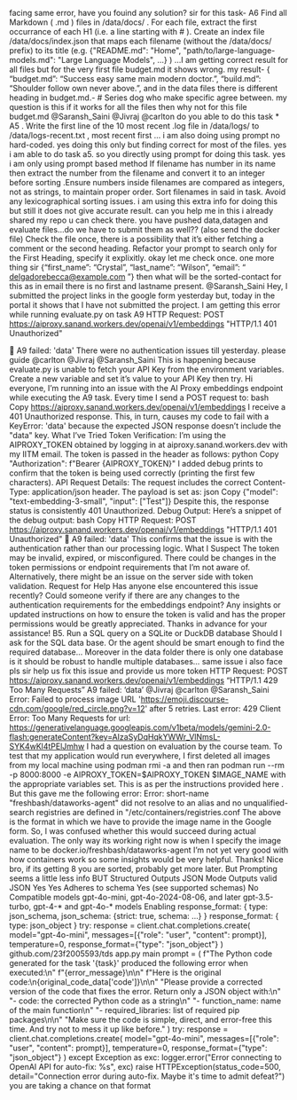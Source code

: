 facing same error, have you fouind any solution?
sir for this task- A6 Find all Markdown ( .md ) files in /data/docs/ . For each file, extract the first occurrance of each H1 (i.e. a line starting with # ). Create an index file /data/docs/index.json that maps each filename (without the /data/docs/ prefix) to its title (e.g. {"README.md": "Home", "path/to/large-language-models.md": "Large Language Models", ...} )   …I am getting correct result for all files but for the very first file budget.md it shows wrong. my result- { “budget.md”: “Success easy same main modern doctor.”, “build.md”: “Shoulder follow own never above.”, and in the data files there is different heading in budget.md.-  # Series dog who make specific agree between. my question is this if it works for all the files then why not for this file budget.md @Saransh_Saini @Jivraj @carlton
do you able to do this task * A5 . Write the first line of the 10 most recent .log file in /data/logs/ to /data/logs-recent.txt , most recent first … i am also doing using prompt no hard-coded.
yes doing this only but finding correct for most of the files.
yes i am able to do task a5.
so you directly using prompt for doing this task.
yes i am only using prompt based method
If filename has number in its name then extract the number from the filename and convert it to an integer before sorting .Ensure numbers inside filenames are compared as integers, not as strings, to maintain proper order. Sort filenames in said in task. Avoid any lexicographical sorting issues.    i am using this extra info for doing this but still it does not give accurate result. can you help me in this
i already shared my repo u can check there.
you have pushed data,datagen and evaluate files…do we have to submit them as well?? (also send the docker file)
Check the file once, there is a possibility that it’s either fetching a comment or the second heading. Refactor your prompt to search only for the First Heading, specify it explixitly.
okay let me check once. one more thing sir {“first_name”: “Crystal”, “last_name”: “Wilson”, “email”: “ delgadorebecca@example.com ”}   then what will be the sorted-contact for this as in email there is no first and lastname present. @Saransh_Saini
Hey, I submitted the project links in the google form yesterday but, today in the portal it shows that I have not submitted the project.
I am getting this error while running evaluate.py on task A9 HTTP Request: POST https://aiproxy.sanand.workers.dev/openai/v1/embeddings "HTTP/1.1 401 Unauthorized"

🔴 A9 failed: 'data' There were no authentication issues till yesterday. please guide @carlton @Jivraj @Saransh_Saini
This is happening because evaluate.py is unable to fetch your API Key from the environment variables. Create a new variable and set it’s value to your API Key then try.
Hi everyone, I’m running into an issue with the AI Proxy embeddings endpoint while executing the A9 task. Every time I send a POST request to: bash Copy https://aiproxy.sanand.workers.dev/openai/v1/embeddings I receive a 401 Unauthorized response. This, in turn, causes my code to fail with a KeyError: 'data' because the expected JSON response doesn’t include the "data" key. What I’ve Tried Token Verification: I’m using the AIPROXY_TOKEN obtained by logging in at aiproxy.sanand.workers.dev with my IITM email. The token is passed in the header as follows: python Copy "Authorization": f"Bearer {AIPROXY_TOKEN}" I added debug prints to confirm that the token is being used correctly (printing the first few characters). API Request Details: The request includes the correct Content-Type: application/json header. The payload is set as: json Copy {"model": "text-embedding-3-small", "input": ["Test"]} Despite this, the response status is consistently 401 Unauthorized. Debug Output: Here’s a snippet of the debug output: bash Copy HTTP Request: POST https://aiproxy.sanand.workers.dev/openai/v1/embeddings "HTTP/1.1 401 Unauthorized"
🔴 A9 failed: 'data' This confirms that the issue is with the authentication rather than our processing logic. What I Suspect The token may be invalid, expired, or misconfigured. There could be changes in the token permissions or endpoint requirements that I’m not aware of. Alternatively, there might be an issue on the server side with token validation. Request for Help Has anyone else encountered this issue recently? Could someone verify if there are any changes to the authentication requirements for the embeddings endpoint? Any insights or updated instructions on how to ensure the token is valid and has the proper permissions would be greatly appreciated. Thanks in advance for your assistance!
B5. Run a SQL query on a SQLite or DuckDB database Should I ask for the SQL data base. Or the agent should be smart enough to find the required database… Moreover in the data folder there is only one database is it should be robust to handle multiple databases…
same issue i also face                   pls sir help us fix this issue and provide us more  token HTTP Request: POST https://aiproxy.sanand.workers.dev/openai/v1/embeddings “HTTP/1.1 429 Too Many Requests” A9 failed: ‘data’ @Jivraj @carlton @Saransh_Saini
Error: Failed to process image URL 'https://emoji.discourse-cdn.com/google/red_circle.png?v=12' after 5 retries. Last error: 429 Client Error: Too Many Requests for url: https://generativelanguage.googleapis.com/v1beta/models/gemini-2.0-flash:generateContent?key=AIzaSyDqHqkYWWr_VlNmsL-SYK4wKl4tPElJmhw
I had a question on evaluation by the course team. To test that my application would run everywhere, I first deleted all images from my local machine using podman rmi -a and then ran podman run --rm -p 8000:8000 -e AIPROXY_TOKEN=$AIPROXY_TOKEN $IMAGE_NAME with the appropriate variables set. This is as per the instructions provided here . But this gave me the following error: Error: short-name "freshbash/dataworks-agent" did not resolve to an alias and no unqualified-search registries are defined in "/etc/containers/registries.conf The above is the format in which we have to provide the image name in the Google form. So, I was confused whether this would succeed during actual evaluation. The only way its working right now is when I specify the image name to be docker.io/freshbash/dataworks-agent I’m not yet very good with how containers work so some insights would be very helpful. Thanks!
Nice bro, if its getting 8 you are sorted, probably get more later. But Prompting seems a little less info BUT Structured Outputs JSON Mode Outputs valid JSON Yes Yes Adheres to schema Yes (see supported schemas) No Compatible models gpt-4o-mini, gpt-4o-2024-08-06, and later gpt-3.5-turbo, gpt-4-* and gpt-4o-* models Enabling response_format: { type: json_schema, json_schema: {strict: true, schema: …} } response_format: { type: json_object } try:
        response = client.chat.completions.create(
            model="gpt-4o-mini",
            messages=[{"role": "user", "content": prompt}],
            temperature=0,
            response_format={"type": "json_object"}
        ) github.com/23f2005593/tds app.py main prompt = ( f"The Python code generated for the task '{task}' produced the following error when executed:\n" f"{error_message}\n\n" f"Here is the original code:\n{original_code_data['code']}\n\n" "Please provide a corrected version of the code that fixes the error. Return only a JSON object with:\n" "- code: the corrected Python code as a string\n" "- function_name: name of the main function\n" "- required_libraries: list of required pip packages\n\n" "Make sure the code is simple, direct, and error-free this time. And try not to mess it up like before." ) try: response = client.chat.completions.create( model="gpt-4o-mini", messages=[{"role": "user", "content": prompt}], temperature=0, response_format={"type": "json_object"} ) except Exception as exc: logger.error("Error connecting to OpenAI API for auto-fix: %s", exc) raise HTTPException(status_code=500, detail="Connection error during auto-fix. Maybe it's time to admit defeat?") you are taking a chance on that format
